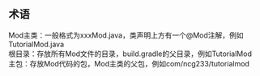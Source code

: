 ## 术语
Mod主类：一般格式为xxxMod.java，类声明上方有一个@Mod注解，例如TutorialMod.java<br>
根目录：存放所有Mod文件的目录，build.gradle的父目录，例如TutorialMod<br>
主包：存放Mod代码的包，Mod主类的父包，例如com/ncg233/tutorialmod<br>
